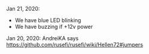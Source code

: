 Jan 21, 2020:

- We have blue LED blinking
- We have buzzing if +12v power


Jan 20, 2020:
AndreiKA says https://github.com/rusefi/rusefi/wiki/Hellen72#jumpers
